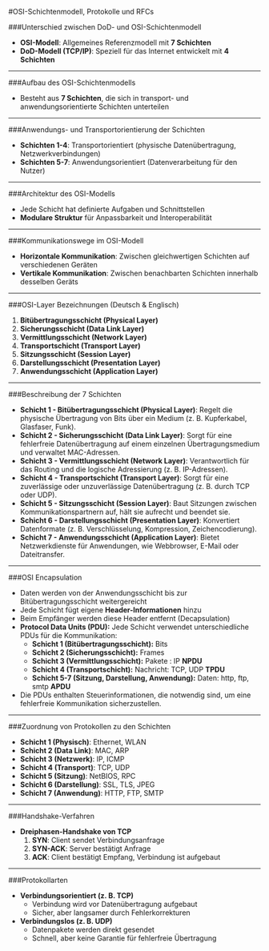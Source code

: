 #OSI-Schichtenmodell, Protokolle und RFCs


###Unterschied zwischen DoD- und OSI-Schichtenmodell
- **OSI-Modell**: Allgemeines Referenzmodell mit **7 Schichten**
- **DoD-Modell (TCP/IP)**: Speziell für das Internet entwickelt mit **4 Schichten**

---

###Aufbau des OSI-Schichtenmodells
- Besteht aus **7 Schichten**, die sich in transport- und anwendungsorientierte Schichten unterteilen

---

###Anwendungs- und Transportorientierung der Schichten
- **Schichten 1-4**: Transportorientiert (physische Datenübertragung, Netzwerkverbindungen)
- **Schichten 5-7**: Anwendungsorientiert (Datenverarbeitung für den Nutzer)

---

###Architektur des OSI-Modells
- Jede Schicht hat definierte Aufgaben und Schnittstellen
- **Modulare Struktur** für Anpassbarkeit und Interoperabilität

---

###Kommunikationswege im OSI-Modell
- **Horizontale Kommunikation**: Zwischen gleichwertigen Schichten auf verschiedenen Geräten
- **Vertikale Kommunikation**: Zwischen benachbarten Schichten innerhalb desselben Geräts

---

###OSI-Layer Bezeichnungen (Deutsch & Englisch)
1. **Bitübertragungsschicht (Physical Layer)**
2. **Sicherungsschicht (Data Link Layer)**
3. **Vermittlungsschicht (Network Layer)**
4. **Transportschicht (Transport Layer)**
5. **Sitzungsschicht (Session Layer)**
6. **Darstellungsschicht (Presentation Layer)**
7. **Anwendungsschicht (Application Layer)**

---

###Beschreibung der 7 Schichten  
- **Schicht 1 - Bitübertragungsschicht (Physical Layer)**: Regelt die physische Übertragung von Bits über ein Medium (z. B. Kupferkabel, Glasfaser, Funk).
- **Schicht 2 - Sicherungsschicht (Data Link Layer)**: Sorgt für eine fehlerfreie Datenübertragung auf einem einzelnen Übertragungsmedium und verwaltet MAC-Adressen.
- **Schicht 3 - Vermittlungsschicht (Network Layer)**: Verantwortlich für das Routing und die logische Adressierung (z. B. IP-Adressen).
- **Schicht 4 - Transportschicht (Transport Layer)**: Sorgt für eine zuverlässige oder unzuverlässige Datenübertragung (z. B. durch TCP oder UDP).
- **Schicht 5 - Sitzungsschicht (Session Layer)**: Baut Sitzungen zwischen Kommunikationspartnern auf, hält sie aufrecht und beendet sie.
- **Schicht 6 - Darstellungsschicht (Presentation Layer)**: Konvertiert Datenformate (z. B. Verschlüsselung, Kompression, Zeichencodierung).
- **Schicht 7 - Anwendungsschicht (Application Layer)**: Bietet Netzwerkdienste für Anwendungen, wie Webbrowser, E-Mail oder Dateitransfer.

---

###OSI Encapsulation  
- Daten werden von der Anwendungsschicht bis zur Bitübertragungsschicht weitergereicht
- Jede Schicht fügt eigene **Header-Informationen** hinzu
- Beim Empfänger werden diese Header entfernt (Decapsulation)
- **Protocol Data Units (PDU):** Jede Schicht verwendet unterschiedliche PDUs für die Kommunikation:
  - **Schicht 1 (Bitübertragungsschicht):** Bits
  - **Schicht 2 (Sicherungsschicht):** Frames
  - **Schicht 3 (Vermittlungsschicht):** Pakete : IP  **NPDU**
  - **Schicht 4 (Transportschicht):** Nachricht: TCP, UDP  **TPDU**
  - **Schicht 5-7 (Sitzung, Darstellung, Anwendung):** Daten: http, ftp, smtp  **APDU**
- Die PDUs enthalten Steuerinformationen, die notwendig sind, um eine fehlerfreie Kommunikation sicherzustellen.

---

###Zuordnung von Protokollen zu den Schichten
- **Schicht 1 (Physisch)**: Ethernet, WLAN
- **Schicht 2 (Data Link)**: MAC, ARP
- **Schicht 3 (Netzwerk)**: IP, ICMP
- **Schicht 4 (Transport)**: TCP, UDP
- **Schicht 5 (Sitzung)**: NetBIOS, RPC
- **Schicht 6 (Darstellung)**: SSL, TLS, JPEG
- **Schicht 7 (Anwendung)**: HTTP, FTP, SMTP

---

###Handshake-Verfahren
- **Dreiphasen-Handshake von TCP**
  1. **SYN**: Client sendet Verbindungsanfrage
  2. **SYN-ACK**: Server bestätigt Anfrage
  3. **ACK**: Client bestätigt Empfang, Verbindung ist aufgebaut

---

###Protokollarten
- **Verbindungsorientiert (z. B. TCP)**
  - Verbindung wird vor Datenübertragung aufgebaut
  - Sicher, aber langsamer durch Fehlerkorrekturen
- **Verbindungslos (z. B. UDP)**
  - Datenpakete werden direkt gesendet
  - Schnell, aber keine Garantie für fehlerfreie Übertragung
